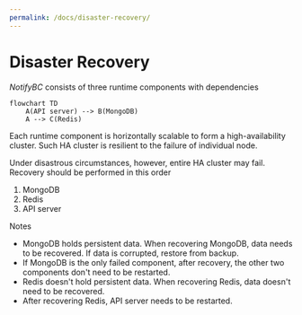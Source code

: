 ```yaml
---
permalink: /docs/disaster-recovery/
---
```


# Disaster Recovery

_NotifyBC_ consists of three runtime components with dependencies

```mermaid
flowchart TD
    A(API server) --> B(MongoDB)
    A --> C(Redis)
```

Each runtime component is horizontally scalable to form a high-availability cluster. Such HA cluster is resilient to the failure of individual node.

Under disastrous circumstances, however, entire HA cluster may fail. Recovery should be performed in this order

1. MongoDB
2. Redis
3. API server

Notes

- MongoDB holds persistent data. When recovering MongoDB, data needs to be recovered. If data is corrupted, restore from backup.
- If MongoDB is the only failed component, after recovery, the other two components don't need to be restarted.
- Redis doesn't hold persistent data. When recovering Redis, data doesn't need to be recovered.
- After recovering Redis, API server needs to be restarted.
